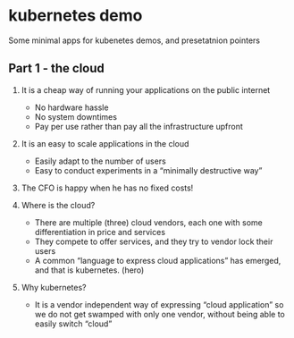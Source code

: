 # kubernetes demo
Some minimal apps for kubenetes demos, and presetatnion pointers

## Part 1 - the cloud

1. It is a cheap way of running your applications on the public internet
   - No hardware hassle
   - No system downtimes
   - Pay per use rather than pay all the infrastructure upfront

2. It is an easy to scale applications in the cloud
   - Easily adapt to the number of users
   - Easy to conduct experiments in a “minimally destructive way”

3. The CFO is happy when he has no fixed costs!


4. Where is the cloud?
   - There are multiple (three) cloud vendors, each one with some differentiation in price and services
   - They compete to offer services, and they try to vendor lock their users
   - A common “language to express cloud applications” has emerged, and that is kubernetes. (hero)

5. Why kubernetes?
   - It is a vendor independent way of expressing “cloud application” so we do not get swamped with only one vendor, without being able to easily switch “cloud”





